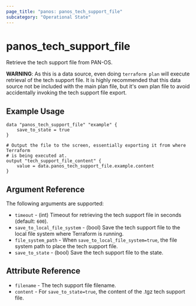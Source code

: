 ```yaml
---
page_title: "panos: panos_tech_support_file"
subcategory: "Operational State"
---
```


# panos_tech_support_file

Retrieve the tech support file from PAN-OS.

**WARNING**:  As this is a data source, even doing `terraform plan` will execute
retrieval of the tech support file.  It is highly recommended that this data source
not be included with the main plan file, but it's own plan file to avoid accidentally
invoking the tech support file export.


## Example Usage

```hcl
data "panos_tech_support_file" "example" {
    save_to_state = true
}

# Output the file to the screen, essentially exporting it from where Terraform
# is being executed at.
output "tech_support_file_content" {
    value = data.panos_tech_support_file.example.content
}
```


## Argument Reference

The following arguments are supported:

* `timeout` - (int) Timeout for retrieving the tech support file in seconds
  (default: `600`).
* `save_to_local_file_system` - (bool) Save the tech support file to the local
  file system where Terraform is running.
* `file_system_path` - When `save_to_local_file_system=true`, the file system path
  to place the tech support file.
* `save_to_state` - (bool) Save the tech support file to the state.


## Attribute Reference

* `filename` - The tech support file filename.
* `content` - For `save_to_state=true`, the content of the .tgz tech support file.
